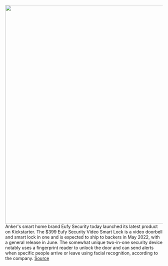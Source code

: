 <img src='https://cdn.vox-cdn.com/thumbor/AUt2dyI-b78qMU7DG7rx_9HK7sQ=/0x0:1500x1000/1200x800/filters:focal(873x349:1113x589)/cdn.vox-cdn.com/uploads/chorus_image/image/70571061/4.0.jpg' width='700px' /><br/>
Anker's smart home brand Eufy Security today launched its latest product on Kickstarter. The $399 Eufy Security Video Smart Lock is a video doorbell and smart lock in one and is expected to ship to backers in May 2022, with a general release in June. The somewhat unique two-in-one security device notably uses a fingerprint reader to unlock the door and can send alerts when specific people arrive or leave using facial recognition, according to the company.
<a href='https://www.theverge.com/2022/3/2/22958437/eufy-video-smart-lock-doorbell-camera-price-release-date-specs'> Source <a/>
